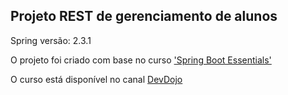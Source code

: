 ## Projeto REST de gerenciamento de alunos
Spring versão: 2.3.1

O projeto foi criado com base no curso ['Spring Boot Essentials'](https://www.youtube.com/playlist?list=PL62G310vn6nF3gssjqfCKLpTK2sZJ_a_1)

O curso está disponível no canal [DevDojo](https://www.youtube.com/channel/UCjF0OccBT05WxsJb2zNkL4g)
